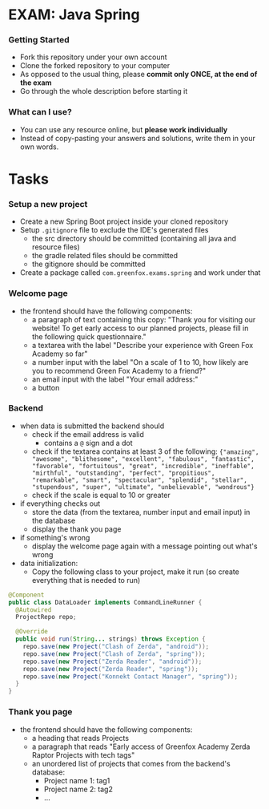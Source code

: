 # EXAM: Java Spring

### Getting Started
 - Fork this repository under your own account
 - Clone the forked repository to your computer
 - As opposed to the usual thing, please **commit only ONCE, at the end of the exam**
 - Go through the whole description before starting it

### What can I use?
 - You can use any resource online, but **please work individually**
 - Instead of copy-pasting your answers and solutions, write them in your own words.

# Tasks
### Setup a new project
- Create a new Spring Boot project inside your cloned repository
- Setup `.gitignore` file to exclude the IDE's generated files
   - the src directory should be committed (containing all java and resource files)
   - the gradle related files should be committed
   - the gitignore should be committed
- Create a package called `com.greenfox.exams.spring` and work under that

### Welcome page
- the frontend should have the following components:
    - a paragraph of text containing this copy: "Thank you for visiting our website! To get early access to our planned projects, please fill in the following quick questionnaire."
    - a textarea with the label "Describe your experience with Green Fox Academy so far"
    - a number input with the label "On a scale of 1 to 10, how likely are you to recommend Green Fox Academy to a friend?"
    - an email input with the label "Your email address:"
    - a button

### Backend
- when data is submitted the backend should
    - check if the email address is valid
        - contains a `@` sign and a dot
    - check if the textarea contains at least 3 of the following: `{"amazing", "awesome", "blithesome", "excellent", "fabulous", "fantastic", "favorable", "fortuitous", "great", "incredible", "ineffable", "mirthful", "outstanding", "perfect", "propitious", "remarkable", "smart", "spectacular", "splendid", "stellar", "stupendous", "super", "ultimate", "unbelievable", "wondrous"}`
    - check if the scale is equal to 10 or greater
- if everything checks out
    - store the data (from the textarea, number input and email input) in the database
    - display the thank you page
- if something's wrong
    - display the welcome page again with a message pointing out what's wrong
- data initialization:
    - Copy the following class to your project, make it run (so create everything that is needed to run)
```java
@Component
public class DataLoader implements CommandLineRunner {
  @Autowired
  ProjectRepo repo;

  @Override
  public void run(String... strings) throws Exception {
    repo.save(new Project("Clash of Zerda", "android"));
    repo.save(new Project("Clash of Zerda", "spring"));
    repo.save(new Project("Zerda Reader", "android"));
    repo.save(new Project("Zerda Reader", "spring"));
    repo.save(new Project("Konnekt Contact Manager", "spring"));
  }
}
```

### Thank you page
- the frontend should have the following components:
    - a heading that reads Projects
    - a paragraph that reads "Early access of Greenfox Academy Zerda Raptor Projects with tech tags"
    - an unordered list of projects that comes from the backend's database:
        - Project name 1: tag1
        - Project name 2: tag2
        - ...
